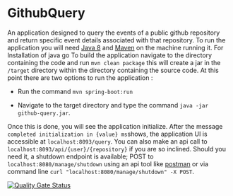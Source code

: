 # GithubQuery
An application designed to query the events of a public github repository and return specific event details associated with that repository.
To run the application you will need [Java 8](https://adoptopenjdk.net) and [Maven](https://maven.apache.org/download.cgi) on the machine running it. For Installation of java go 
To build the application navigate to the directory containing
the code and run `mvn clean package` this will create a jar in the `/target` directory within the directory containing the source code. 
At this point there are two options to run the application :

* Run the command `mvn spring-boot:run`

* Navigate to the target directory and type the command `java -jar github-query.jar`.

Once this is done, you will see the application initialize. After the message `completed initialization in {value} ms`shows, the application 
UI is accessible at `localhost:8093/query`. You can also make an api call to `localhost:8093/api/{user}/{repository}` if you are so inclined.
Should you need it, a shutdown endpoint is available; POST to `localhost:8080/manage/shutdown` using an api tool like
[postman](https://www.postman.com) or via command line `curl "localhost:8080/manage/shutdown" -X POST`.

[![Quality Gate Status](https://sonarcloud.io/api/project_badges/measure?project=meegs2369_service-point&metric=alert_status)](https://sonarcloud.io/dashboard?id=meegs2369_github-query)
